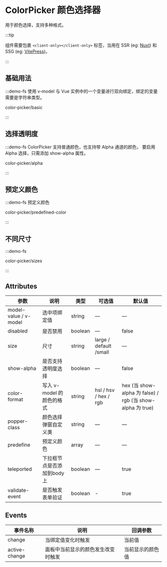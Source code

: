# ColorPicker 颜色选择器

用于颜色选择，支持多种格式。

:::tip

组件需要包裹 `<client-only></client-only>` 标签，当用在 SSR (eg: [Nuxt](https://nuxt.com/v3)) 和 SSG (eg: [VitePress](https://vitepress.vuejs.org/))。

:::

## 基础用法

:::demo-fs 使用 v-model 与 Vue 实例中的一个变量进行双向绑定，绑定的变量需要是字符串类型。

color-picker/basic

:::

## 选择透明度

:::demo-fs ColorPicker 支持普通颜色，也支持带 Alpha 通道的颜色， 要启用 Alpha 选择，只需添加 show-alpha 属性。

color-picker/alpha

:::

## 预定义颜色

:::demo-fs 预定义颜色

color-picker/predefined-color

:::

## 不同尺寸

:::demo-fs

color-picker/sizes

:::

## Attributes

| 参数             | 说明     | 类型               | 可选值        | 默认值    |
| --------------------- | --------- | ------------------ | ---------------------- | -------------- |
| model-value / v-model | 选中项绑定值    | string             | —                      | —    |
| disabled              | 是否禁用    | boolean            | —                      | false  |
| size                  | 尺寸    | string             | large / default /small | —  |
| show-alpha            | 是否支持透明度选择  | boolean            | —                      | false |
| color-format          | 写入 v-model 的颜色的格式  | string             | hsl / hsv / hex / rgb  | hex (当 show-alpha 为 false) / rgb (当 show-alpha 为 true) |
| popper-class          | 颜色选择弹窗自定义类 | string | —                      | —   |
| predefine             | 预定义颜色  | array              | —                      | —  |
| teleported            | 下拉框节点是否添加到body上 | boolean         | —  | true |
| validate-event| 是否触发表单验证  | boolean   | -     | true  |

## Events

| 事件名称   | 说明                                    | 回调参数         |
| ------------- | ---------------------------------------------- | ------------------ |
| change        | 当绑定值变化时触发              | 当前值        |
| active-change | 面板中当前显示的颜色发生改变时触发 | 当前显示的颜色值 |

